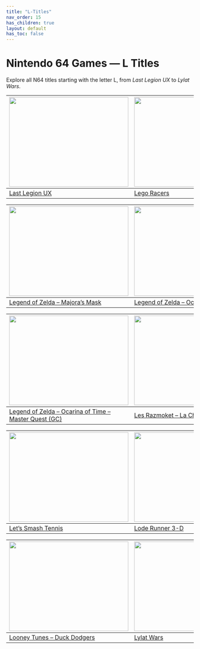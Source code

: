 ```yaml
---
title: "L-Titles"
nav_order: 15
has_children: true
layout: default
has_toc: false
---
```


# Nintendo 64 Games — L Titles

Explore all N64 titles starting with the letter L, from *Last Legion UX* to *Lylat Wars*.

| <a href="l/last-legion-ux"><img src="https://images.launchbox-app.com//34e3a1e7-b8af-4d82-b4be-76514324b2c2.jpg" width="320" height="240" alt=""/></a> | <a href="l/lego-racers"><img src="https://images.launchbox-app.com/80815f07-7bb1-439a-8496-a8cc153ee91d.jpg" width="320" height="240" alt=""/></a> |
|---|---|
[Last Legion UX](l/last-legion-ux) | [Lego Racers](l/lego-racers) |

| <a href="l/legend-of-zelda-majora-s-mask"><img src="https://images.launchbox-app.com//bbfeed46-f743-4f69-b47d-a9551ce29a49.jpg" width="320" height="240" alt=""/></a> | <a href="l/legend-of-zelda-ocarina-of-time"><img src="https://images.launchbox-app.com/80815f07-7bb1-439a-8496-a8cc153ee91d.jpg" width="320" height="240" alt=""/></a> |
|---|---|
[Legend of Zelda – Majora’s Mask](l/legend-of-zelda-majoras-mask) | [Legend of Zelda – Ocarina of Time](l/legend-of-zelda-ocarina-of-time) |

| <a href="l/legend-of-zelda-ocarina-of-time-master-quest-gc"><img src="https://images.launchbox-app.com//7f80818c-09f4-4489-9266-62a5a5700ab5.jpg" width="320" height="240" alt=""/></a> | <a href="l/les-razmoket-la-chasse-aux-tresors"><img src="https://images.launchbox-app.com//fa1ce7b5-259b-4511-a91e-5312dbe03f96.png" width="320" height="240" alt=""/></a> |
|---|---|
[Legend of Zelda – Ocarina of Time – Master Quest (GC)](l/legend-of-zelda-ocarina-of-time-master-quest-gc) | [Les Razmoket – La Chasse Aux Tresors](l/les-razmoket-la-chasse-aux-tresors) |

| <a href="l/lets-smash-tennis"><img src="https://images.launchbox-app.com//8a43a3ba-6640-49da-8e47-7782738a89b0.png" width="320" height="240" alt=""/></a> | <a href="l/lode-runner-3-d"><img src="https://images.launchbox-app.com//8cde6c16-81fe-4ccd-ba7f-ff770648e350.jpg" width="320" height="240" alt=""/></a> |
|---|---|
[Let’s Smash Tennis](l/lets-smash-tennis) | [Lode Runner 3-D](l/lode-runner-3-d) |

| <a href="l/looney-tunes-duck-dodgers"><img src="https://images.launchbox-app.com/e09dc515-b2d1-44b5-a45d-611b27bd7c6f.jpg" width="320" height="240" alt=""/></a> | <a href="l/lylat-wars"><img src="https://images.launchbox-app.com/59edec4d-2ad0-4539-a6fa-77c9d72e17f6.png" width="320" height="240" alt=""/></a> |
|---|---|
[Looney Tunes – Duck Dodgers](l/looney-tunes-duck-dodgers) | [Lylat Wars](l/lylat-wars) |
